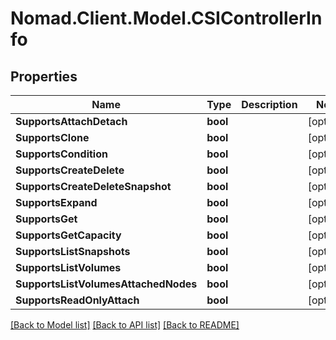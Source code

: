 # Nomad.Client.Model.CSIControllerInfo

## Properties

Name | Type | Description | Notes
------------ | ------------- | ------------- | -------------
**SupportsAttachDetach** | **bool** |  | [optional] 
**SupportsClone** | **bool** |  | [optional] 
**SupportsCondition** | **bool** |  | [optional] 
**SupportsCreateDelete** | **bool** |  | [optional] 
**SupportsCreateDeleteSnapshot** | **bool** |  | [optional] 
**SupportsExpand** | **bool** |  | [optional] 
**SupportsGet** | **bool** |  | [optional] 
**SupportsGetCapacity** | **bool** |  | [optional] 
**SupportsListSnapshots** | **bool** |  | [optional] 
**SupportsListVolumes** | **bool** |  | [optional] 
**SupportsListVolumesAttachedNodes** | **bool** |  | [optional] 
**SupportsReadOnlyAttach** | **bool** |  | [optional] 

[[Back to Model list]](../README.md#documentation-for-models) [[Back to API list]](../README.md#documentation-for-api-endpoints) [[Back to README]](../README.md)


